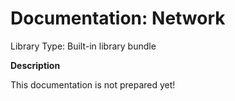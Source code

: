 # Documentation: Network

Library Type: Built-in library bundle

**Description**

This documentation is not prepared yet!